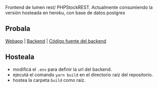Frontend de lumen rest/ PHPStockREST.
Actualmente consumiendo la versión hosteada en heroku, con base de datos postgres

## Probala
[Webapp](https://vagus-art.github.io/chakra-stock/) |
[Backend](https://chakra-stock.herokuapp.com/) | [Código fuente del backend](https://github.com/Vagus-art/lumen-rest)

## Hosteala

- modificá el `.env` para definir la url del backend.
- ejecutá el comando `yarn build` en el directorio raíz del repositorio.
- hostea la carpeta `build` como raíz.

